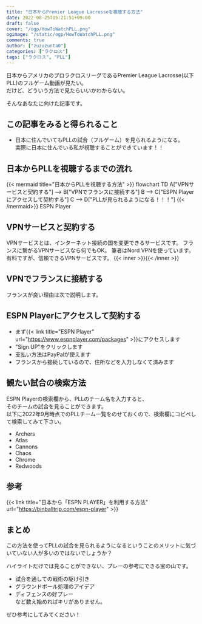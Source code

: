 ```yaml
---
title: "日本からPremier League Lacrosseを視聴する方法"
date: 2022-08-25T15:21:51+09:00
draft: false
cover: "/ogp/HowToWatchPLL.png"
ogimage: "/static/ogp/HowToWatchPLL.png"
comments: true
author: ["zuzuzunta0"]
categories: ["ラクロス"]
tags: ["ラクロス", "PLL"]
---
```


<!----------------------- ↓記事設計↓ ----------------------->


  <!-- 伝えたいこと -->

  <!-- ①掛け合わせ3つの狙うキーワード -->
  
  <!-- ②読者像 -->
    
  <!-- ③読者の悩み -->

  <!-- ④悩みが解決する条件 -->

  <!-- ⑤悩みの解決策 -->

  <!-- ⑥記事を読むメリット -->

  <!-- ⑦記事の信頼性 -->


<!----------------------- ↑記事設計↑ ----------------------->


<!----------------------- ↓記事内容↓ ----------------------->

  <!---- ↓リード文↓ ---->
   <!-- この記事を読む人の悩みに共感する -->

   <!-- この記事を読むことで何を得られるか、どんな価値が生まれるか -->

   <!-- この記事の根拠または信頼性 -->
  <!---- ↑リード文↑ ---->


  <!---- ↓本文↓ ---->
   <!-- 解決策 -->
   日本からアメリカのプロラクロスリーグであるPremier League Lacrosse(以下PLL)のフルゲーム動画が見たい。  
   だけど、どういう方法で見たらいいかわからない。

   そんなあなたに向けた記事です。
   ## この記事をみると得られること
  - 日本に住んでいてもPLLの試合（フルゲーム）を見られるようになる。  
  実際に日本に住んでいる私が視聴することができています！！
   ## 日本からPLLを視聴するまでの流れ
  {{< mermaid title="日本からPLLを視聴する方法" >}}
  flowchart TD
    A["VPNサービスと契約する"] --> B["VPNでフランスに接続する"]
    B --> C["ESPN Playerにアクセスして契約する"]
    C --> D["PLLが見られるようになる！！！"]
  {{< /mermaid>}}
  ESPN Player
   <!-- 具体例 -->

   <!-- 理由 -->

   <!-- 反論への理解 -->

   <!-- 再度、主張 -->
## VPNサービスと契約する
VPNサービスとは、インターネット接続の国を変更できるサービスです。
フランスに繋がるVPNサービスなら何でもOK。
筆者はNord VPNを使っています。
有料ですが、信頼できるVPNサービスです。
{{< inner >}}<amp-ad width="250" height="250" type="a8" data-aid="220909482153" data-wid="001" data-eno="01" data-mid="s00000018459001037000" data-mat="3NIUUI-2J3CC2-3YFI-669JL" data-type="static"></amp-ad>{{< /inner >}}
## VPNでフランスに接続する
フランスが良い理由は次で説明します。
## ESPN Playerにアクセスして契約する
- まず{{< link title="ESPN Player" url="https://www.espnplayer.com/packages" >}}にアクセスします
- "Sign UP"をクリックします
- 支払い方法はPayPalが使えます
- フランスから接続しているので、住所などを入力しなくて済みます
## 観たい試合の検索方法
ESPN Playerの検索欄から、PLLのチーム名を入力すると、  
そのチームの試合を見ることができます。  
以下に2022年9月時点でのPLLチーム一覧をのせておくので、検索欄にコピペして検索してみて下さい。  
- Archers
- Atlas
- Cannons
- Chaos
- Chrome
- Redwoods

## 参考
{{< link title="日本から「ESPN PLAYER」を利用する方法" url="https://binballtrip.com/espn-player" >}}
## まとめ
この方法を使ってPLLの試合を見られるようになるということのメリットに気づいていない人が多いのではないでしょうか？

ハイライトだけでは見ることができない、プレーの参考にできる宝の山です。

- 試合を通しての戦術の駆け引き  
- グラウンドボール処理のアイデア  
- ディフェンスの好プレー  
など数え始めればキリがありません。

ぜひ参考にしてみてください！
  <!---- ↑本文↑ ---->

<!----------------------- ↑記事内容↑ ----------------------->
